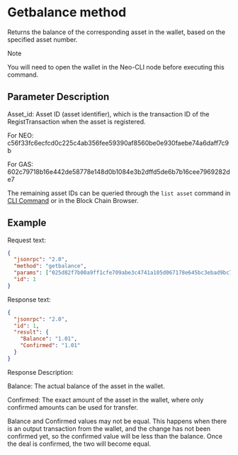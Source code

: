# Getbalance method

Returns the balance of the corresponding asset in the wallet, based on the specified asset number.

> [!Note]
> You will need to open the wallet in the Neo-CLI node before executing this command.

## Parameter Description

Asset_id: Asset ID (asset identifier), which is the transaction ID of the RegistTransaction when the asset is registered.

For NEO: c56f33fc6ecfcd0c225c4ab356fee59390af8560be0e930faebe74a6daff7c9b

For GAS: 602c79718b16e442de58778e148d0b1084e3b2dffd5de6b7b16cee7969282de7

The remaining asset IDs can be queried through the `list asset` command in [CLI Command](../cli.md) or in the Block Chain Browser.

## Example 

Request text:

```json
{
  "jsonrpc": "2.0",
  "method": "getbalance",
  "params": ["025d82f7b00a9ff1cfe709abe3c4741a105d067178e645bc3ebad9bc79af47d4"],
  "id": 1
}
```

Response text:

```json
{
  "jsonrpc": "2.0",
  "id": 1,
  "result": {
    "Balance": "1.01",
    "Confirmed": "1.01"
  }
}
```

Response Description:

Balance: The actual balance of the asset in the wallet.

Confirmed: The exact amount of the asset in the wallet, where only confirmed amounts can be used for transfer.

Balance and Confirmed values may not be equal. This happens when there is an output transaction from the wallet, and the change has not been confirmed yet, so the confirmed value will be less than the balance. Once the deal is confirmed, the two will become equal.